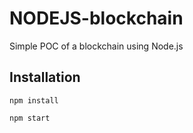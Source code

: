 # NODEJS-blockchain

Simple POC of a blockchain using Node.js

## Installation

```
npm install
```

```
npm start
```
